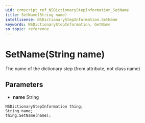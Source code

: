 ```yaml
---
uid: crmscript_ref_NSDictionaryStepInformation_SetName
title: SetName(String name)
intellisense: NSDictionaryStepInformation.SetName
keywords: NSDictionaryStepInformation, GetName
so.topic: reference
---
```


# SetName(String name)

The name of the dictionary step (from attribute, not class name)

## Parameters

* **name** String

```crmscript
NSDictionaryStepInformation thing;
String name;
thing.SetName(name);
```

